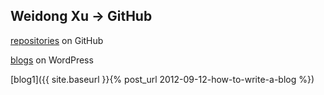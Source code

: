 ## Weidong Xu -> GitHub

[repositories](https://github.com/weidongxu84) on GitHub

[blogs](https://weidongxu84.wordpress.com) on WordPress

[blog1]({{ site.baseurl }}{% post_url 2012-09-12-how-to-write-a-blog %})
